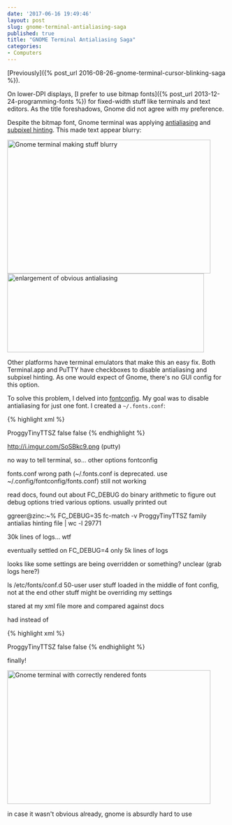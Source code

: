 ```yaml
---
date: '2017-06-16 19:49:46'
layout: post
slug: gnome-terminal-antialiasing-saga
published: true
title: "GNOME Terminal Antialiasing Saga"
categories:
- Computers
---
```


[Previously]({% post_url 2016-08-26-gnome-terminal-cursor-blinking-saga %}).

On lower-DPI displays, [I prefer to use bitmap fonts]({% post_url 2013-12-24-programming-fonts %}) for fixed-width stuff like terminals and text editors. As the title foreshadows, Gnome did not agree with my preference.

Despite the bitmap font, Gnome terminal was applying [antialiasing](https://en.wikipedia.org/wiki/Font_rasterization) and [subpixel hinting](https://en.wikipedia.org/wiki/Subpixel_rendering). This made text appear blurry:

<img alt="Gnome terminal making stuff blurry" src="/images/Screenshot from 2017-06-11 16-53-20.png" style="width: 465px; height: 305px;" />

<img alt="enlargement of obvious antialiasing" src="/images/Screenshot from 2017-06-11 16-53-20-crop.png" style="width: 450px; height: 180px;" />

Other platforms have terminal emulators that make this an easy fix. Both Terminal.app and PuTTY have checkboxes to disable antialiasing and subpixel hinting. As one would expect of Gnome, there's no GUI config for this option.

To solve this problem, I delved into [fontconfig](https://www.freedesktop.org/software/fontconfig/fontconfig-user.html). My goal was to disable antialiasing for just one font. I created a `~/.fonts.conf`:

{% highlight xml %}
<?xml version='1.0'?>
<!DOCTYPE fontconfig SYSTEM 'fonts.dtd'>
<fontconfig>
  <match target="pattern">
    <test name="family">
      <string>ProggyTinyTTSZ</string>
    </test>
    <edit mode="assign" name="antialias">
      <bool>false</bool>
    </edit>
    <edit mode="assign" name="hinting">
     <bool>false</bool>
    </edit>
  </match>
</fontconfig>
{% endhighlight %}



http://i.imgur.com/SoSBkc9.png (putty)


no way to tell terminal, so... other options
fontconfig

fonts.conf
wrong path (~/.fonts.conf is deprecated. use ~/.config/fontconfig/fonts.conf)
still not working

read docs, found out about FC_DEBUG
do binary arithmetic to figure out debug options
tried various options. usually printed out 

ggreer@zinc:~% FC_DEBUG=35 fc-match -v ProggyTinyTTSZ family antialias hinting file | wc -l
29771

30k lines of logs... wtf

eventually settled on FC_DEBUG=4
only 5k lines of logs

looks like some settings are being overridden or something? unclear (grab logs here?)

ls /etc/fonts/conf.d
50-user
user stuff loaded in the middle of font config, not at the end
other stuff might be overriding my settings

stared at my xml file more and compared against docs

had <match target="pattern"> instead of <match target="font">

{% highlight xml %}
<?xml version='1.0'?>
<!DOCTYPE fontconfig SYSTEM 'fonts.dtd'>
<fontconfig>
  <match target="font">
    <test name="family" qual="any" compare="eq">
      <string>ProggyTinyTTSZ</string>
    </test>
    <edit mode="assign" name="antialias">
      <bool>false</bool>
    </edit>
    <edit mode="assign" name="hinting">
     <bool>false</bool>
    </edit>
  </match>
</fontconfig>
{% endhighlight %}

finally!

<img alt="Gnome terminal with correctly rendered fonts" src="/images/Screenshot from 2017-06-11 12-22-58.png" style="width: 465px; height: 305px;" />

in case it wasn't obvious already, gnome is absurdly hard to use
